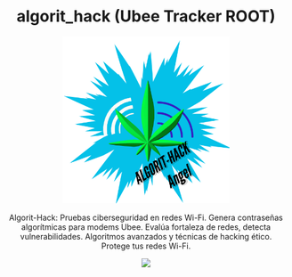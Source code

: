 <div align="center">
<h1 align="center">algorit_hack (Ubee Tracker ROOT)</h1>
</div> 
<div align="center">
<img src="https://raw.githubusercontent.com/mega067/mega067/REPO/mega067_log.png" width="300" >

Algorit-Hack: Pruebas ciberseguridad en redes Wi-Fi. Genera contraseñas algorítmicas para modems Ubee. Evalúa fortaleza de redes, detecta vulnerabilidades. Algoritmos avanzados y técnicas de hacking ético. Protege tus redes
Wi-Fi.

<a href="https://github.com/mega067/algorit_hack/raw/master/app/release/app-release.apk">
<img src="https://img.shields.io/badge/Descargar ✔ -Verde?style=for-the-badge&color=4CAF50&labelColor=4CAF50&logoColor=black">
